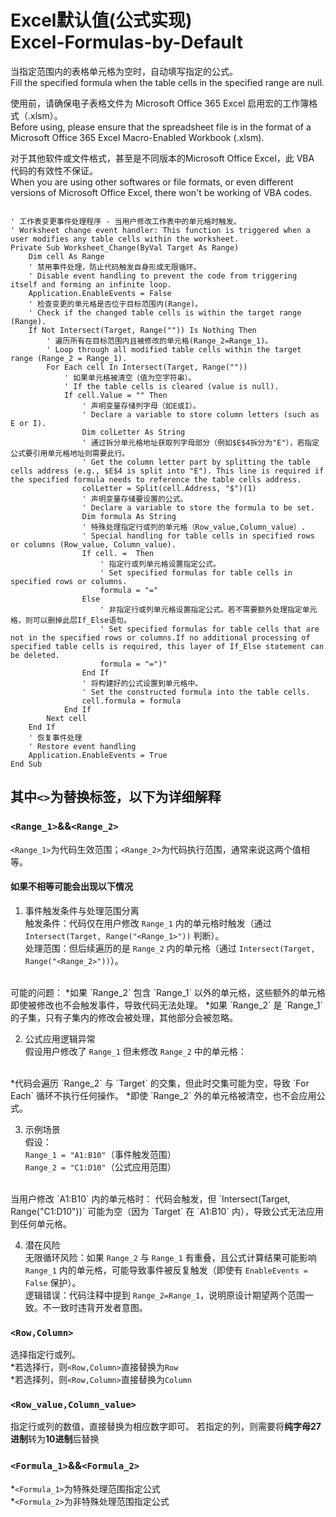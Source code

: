 # Excel默认值(公式实现)<br>Excel-Formulas-by-Default

当指定范围内的表格单元格为空时，自动填写指定的公式。  
Fill the specified formula when the table cells in the specified range are null.

使用前，请确保电子表格文件为 Microsoft Office 365 Excel 启用宏的工作簿格式（.xlsm）。  
Before using, please ensure that the spreadsheet file is in the format of a Microsoft Office 365 Excel Macro-Enabled Workbook (.xlsm).

对于其他软件或文件格式，甚至是不同版本的Microsoft Office Excel，此 VBA 代码的有效性不保证。  
When you are using other softwares or file formats, or even different versions of Microsoft Office Excel, there won't be working of VBA codes.

<pre><code class="language-vba line-numbers">
' 工作表变更事件处理程序 - 当用户修改工作表中的单元格时触发。
' Worksheet change event handler: This function is triggered when a user modifies any table cells within the worksheet.
Private Sub Worksheet_Change(ByVal Target As Range)
    Dim cell As Range
    ' 禁用事件处理，防止代码触发自身形成无限循环。
    ' Disable event handling to prevent the code from triggering itself and forming an infinite loop.
    Application.EnableEvents = False
    ' 检查变更的单元格是否位于目标范围内(Range)。
    ' Check if the changed table cells is within the target range (Range).
    If Not Intersect(Target, Range("<Range_1>")) Is Nothing Then
        ' 遍历所有在目标范围内且被修改的单元格(Range_2=Range_1)。
        ' Loop through all modified table cells within the target range (Range_2 = Range_1).
        For Each cell In Intersect(Target, Range("<Range_2>"))
            ' 如果单元格被清空（值为空字符串）。
            ' If the table cells is cleared (value is null).
            If cell.Value = "" Then
                ' 声明变量存储列字母（如E或I）。
                ' Declare a variable to store column letters (such as E or I).
                Dim colLetter As String
                ' 通过拆分单元格地址获取列字母部分（例如$E$4拆分为"E"），若指定公式要引用单元格地址则需要此行。
                ' Get the column letter part by splitting the table cells address (e.g., $E$4 is split into "E"). This line is required if the specified formula needs to reference the table cells address.
                colLetter = Split(cell.Address, "$")(1)
                ' 声明变量存储要设置的公式。
                ' Declare a variable to store the formula to be set.
                Dim formula As String
                ' 特殊处理指定行或列的单元格（Row_value,Column_value）.
                ' Special handling for table cells in specified rows or columns (Row_value, Column_value).
                If cell.<Row,Column> = <Row_value,Column_value> Then
                    ' 指定行或列单元格设置指定公式。
                    ' Set specified formulas for table cells in specified rows or columns.
                    formula = "=<Formula_1>"
                Else
                    ' 非指定行或列单元格设置指定公式。若不需要额外处理指定单元格，则可以删掉此层If_Else语句。
                    ' Set specified formulas for table cells that are not in the specified rows or columns.If no additional processing of specified table cells is required, this layer of If_Else statement can be deleted.
                    formula = "=<Formula_2>")"
                End If
                ' 将构建好的公式设置到单元格中。
                ' Set the constructed formula into the table cells.
                cell.formula = formula
            End If
        Next cell
    End If
    ' 恢复事件处理
    ' Restore event handling
    Application.EnableEvents = True
End Sub
</code></pre>

## 其中`<>`为替换标签，以下为详细解释
### `<Range_1>`&&`<Range_2>`
`<Range_1>`为代码生效范围；`<Range_2>`为代码执行范围，通常来说这两个值相等。

#### 如果不相等可能会出现以下情况
1. 事件触发条件与处理范围分离  
触发条件：代码仅在用户修改 `Range_1` 内的单元格时触发（通过 `Intersect(Target, Range("<Range_1>"))` 判断）。  
处理范围：但后续遍历的是 `Range_2` 内的单元格（通过 `Intersect(Target, Range("<Range_2>"))`）。  
<br>
可能的问题：  
*如果 `Range_2` 包含 `Range_1` 以外的单元格，这些额外的单元格即使被修改也不会触发事件，导致代码无法处理。
*如果 `Range_2` 是 `Range_1` 的子集，只有子集内的修改会被处理，其他部分会被忽略。  

2. 公式应用逻辑异常  
假设用户修改了 `Range_1` 但未修改 `Range_2` 中的单元格：  
<br>
*代码会遍历 `Range_2` 与 `Target` 的交集，但此时交集可能为空，导致 `For Each` 循环不执行任何操作。  
*即使 `Range_2` 外的单元格被清空，也不会应用公式。

3. 示例场景  
假设：  
`Range_1 = "A1:B10"`（事件触发范围）  
`Range_2 = "C1:D10"`（公式应用范围）  
<br>
当用户修改 `A1:B10` 内的单元格时：  
代码会触发，但 `Intersect(Target, Range("C1:D10"))` 可能为空（因为 `Target` 在 `A1:B10` 内），导致公式无法应用到任何单元格。

4. 潜在风险  
无限循环风险：如果 `Range_2` 与 `Range_1` 有重叠，且公式计算结果可能影响 `Range_1` 内的单元格，可能导致事件被反复触发（即使有 `EnableEvents = False` 保护）。  
逻辑错误：代码注释中提到 `Range_2=Range_1`，说明原设计期望两个范围一致。不一致时违背开发者意图。

### `<Row,Column>`
选择指定行或列。  
*若选择行，则`<Row,Column>`直接替换为`Row`  
*若选择列，则`<Row,Column>`直接替换为`Column`

### `<Row_value,Column_value>`
指定行或列的数值，直接替换为相应数字即可。
若指定的列，则需要将**纯字母27进制**转为**10进制**后替换

### `<Formula_1>`&&`<Formula_2>`
*`<Formula_1>`为特殊处理范围指定公式  
*`<Formula_2>`为非特殊处理范围指定公式


